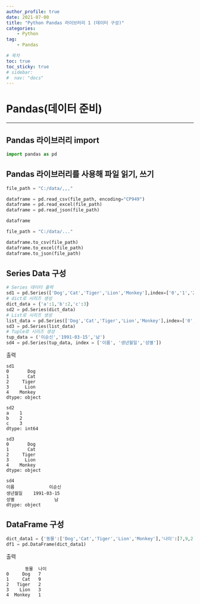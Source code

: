 ```yaml
---
author_profile: true
date: 2021-07-00
title: "Python Pandas 라이브러리 1 (데이터 구성)"
categories: 
    - Python
tag: 
    - Pandas

# 목차
toc: true  
toc_sticky: true 
# sidebar:
#  nav: "docs"
---
```


# Pandas(데이터 준비)

---

## Pandas 라이브러리 import

```python
import pandas as pd
```

## Pandas 라이브러리를 사용해 파일 읽기, 쓰기

```python
file_path = "C:/data/,,,"

dataframe = pd.read_csv(file_path, encoding="CP949")
dataframe = pd.read_excel(file_path)
dataframe = pd.read_json(file_path)

dataframe
```

```python
file_path = "C:/data/..."

dataframe.to_csv(file_path)
dataframe.to_excel(file_path)
dataframe.to_json(file_path)
```

## Series Data 구성

```python
# Series 데이터 출력
sd1 = pd.Series(['Dog','Cat','Tiger','Lion','Monkey'],index=['0','1','2','3','4'])
# dict로 시리즈 생성
dict_data = {'a':1,'b':2,'c':3}
sd2 = pd.Series(dict_data)
# List로 시리즈 생성
list_data = pd.Series(['Dog','Cat','Tiger','Lion','Monkey'],index=['0','1','2','3','4'])
sd3 = pd.Series(list_data)
# Tuple로 시리즈 생성
tup_data = ('이순신','1991-03-15','남')
sd4 = pd.Series(tup_data, index = ['이름', '생년월일','성별'])
```

출력

```
sd1
0       Dog
1       Cat
2     Tiger
3      Lion
4    Monkey
dtype: object

sd2
a    1
b    2
c    3
dtype: int64

sd3
0       Dog
1       Cat
2     Tiger
3      Lion
4    Monkey
dtype: object

sd4
이름             이순신
생년월일    1991-03-15
성별               남
dtype: object
```

## DataFrame 구성

```python
dict_data1 = {'동물':['Dog','Cat','Tiger','Lion','Monkey'],'나이':[7,9,2,3,1]}
df1 = pd.DataFrame(dict_data1)
```

출력

```
       동물  나이
0     Dog   7
1     Cat   9
2   Tiger   2
3    Lion   3
4  Monkey   1
```


